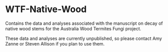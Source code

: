 # WTF-Native-Wood
Contains the data and analyses associated with the manuscript on decay of native wood stems for the Australia Wood Termites Fungi project.

These data and analyses are currently unpublished, so please contact Amy Zanne or Steven Allison if you plan to use them.
